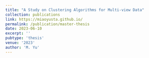 ```yaml
---
title: "A Study on Clustering Algorithms for Multi-view Data"
collection: publications
link: https://miaoyusta.github.io/
permalink: /publication/master-thesis
date: 2023-06-10
excerpt: ''
pubtype: 'thesis'
venue: '2023'
author: 'M. Yu'
---
```

